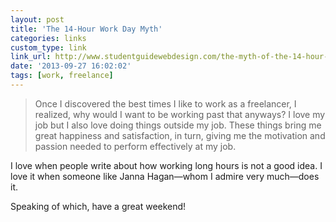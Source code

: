 ```yaml
---
layout: post
title: 'The 14-Hour Work Day Myth'
categories: links
custom_type: link
link_url: http://www.studentguidewebdesign.com/the-myth-of-the-14-hour-work-day/
date: '2013-09-27 16:02:02'
tags: [work, freelance]
---
```

>Once I discovered the best times I like to work as a freelancer, I realized, why would I want to be working past that anyways? I love my job but I also love doing things outside my job. These things bring me great happiness and satisfaction, in turn, giving me the motivation and passion needed to perform effectively at my job.

I love when people write about how working long hours is not a good idea. I love it when someone like Janna Hagan—whom I admire very much—does it.

Speaking of which, have a great weekend!
